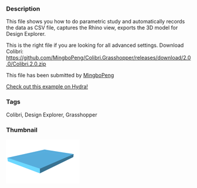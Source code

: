 ### Description 


This file shows you how to do parametric study and automatically records the data as CSV file, captures the Rhino view, exports the 3D model for Design Explorer.

This is the right file if you are looking for all advanced settings. Download Colibri: https://github.com/MingboPeng/Colibri.Grasshopper/releases/download/2.0.0/Colibri.2.0.zip

This file has been submitted by [MingboPeng](https://github.com/MingboPeng)

[Check out this example on Hydra!](http://hydrashare.github.io/hydra/viewer?owner=MingboPeng&fork=hydra&id=Colibri_Advanced_Setting_(Design_Explorer))
### Tags 
Colibri, Design Explorer, Grasshopper
### Thumbnail 
![Screenshot](https://raw.githubusercontent.com/MingboPeng/hydra/master/Colibri_Advanced_Setting_(Design_Explorer)/thumbnail.png)
